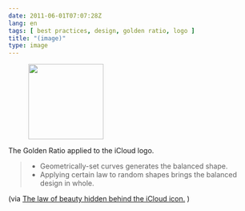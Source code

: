 ```yaml
---
date: 2011-06-01T07:07:28Z
lang: en
tags: [ best practices, design, golden ratio, logo ]
title: "(image)"
type: image
---
```


<figure>
<a
href="https://hugo.ferreira.cc/the-golden-ratio-applied-to-the-icloud-logo/attachment/763/"
rel="attachment"><img
src="/wp-content/uploads/2011/06/tumblr_m3t0k9F4Pb1qz82meo1_540-150x150.jpg"
srcset="/wp-content/uploads/2011/06/tumblr_m3t0k9F4Pb1qz82meo1_540-150x150.jpg 150w, /wp-content/uploads/2011/06/tumblr_m3t0k9F4Pb1qz82meo1_540-300x300.jpg 300w, /wp-content/uploads/2011/06/tumblr_m3t0k9F4Pb1qz82meo1_540.jpg 510w"
sizes="(max-width: 150px) 100vw, 150px" width="150" height="150" /></a></figure>

The Golden Ratio applied to the iCloud logo.

> -   Geometrically-set curves generates the balanced shape.
> -   Applying certain law to random shapes brings the balanced design
>     in whole.

(via [The law of beauty hidden behind the iCloud
icon.](http://stam-design-stam.blogspot.pt/2011/06/law-of-beauty-hidden-behind-icloud-icon.html)
)

